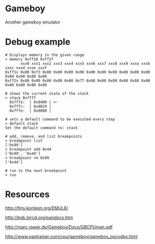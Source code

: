 # Gameboy

Another gameboy emulator

# Debug example

```
# Displays memory in the given range
> memory 0xff10 0xff2f
       xxx0 xxx1 xxx2 xxx3 xxx4 xxx5 xxx6 xxx7 xxx8 xxx9 xxxa xxxb xxxc xxxd xxxe xxxf
0xff1x 0x00 0xf3 0x00 0x00 0x00 0x00 0x00 0x00 0x00 0x00 0x00 0x00 0x00 0x00 0x00 0x00
0xff2x 0x00 0x00 0x00 0x00 0x00 0x77 0x80 0x00 0x00 0x00 0x00 0x00 0x00 0x00 0x00 0x00

# shows the current state of the stack
> stack 0xffff
  0xfffa:  | 0x0400 | <-
  0xfffc:  | 0x0029 |
  0xfffe:  | 0x0000 |

# sets a default command to be executed every step
> default stack
Set the default command to: stack

# add, remove, and list breakpoints
> breakpoint list
['0x99']
> breakpoint add 0x44
['0x99', '0x44']
> breakpoint rm 0x99
['0x44']

# run to the next breakpoint
> run
```

# Resources

http://fms.komkon.org/EMUL8/

http://bgb.bircd.org/pandocs.htm

http://marc.rawer.de/Gameboy/Docs/GBCPUman.pdf

http://www.pastraiser.com/cpu/gameboy/gameboy_opcodes.html
